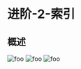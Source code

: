# 进阶-2-索引

## 概述

  <img :src="$withBase('/mysql/jinjie/sqlSy01.png')" alt="foo">
  <img :src="$withBase('/mysql/jinjie/sqlSy02.png')" alt="foo">
  <img :src="$withBase('/mysql/jinjie/sqlSy03.png')" alt="foo">
